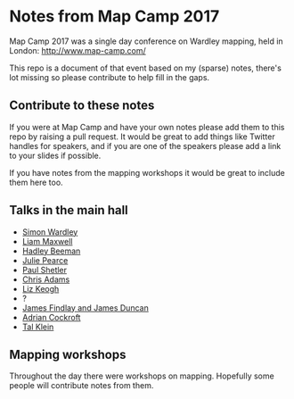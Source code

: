 # Notes from Map Camp 2017

Map Camp 2017 was a single day conference on Wardley mapping, held in London: http://www.map-camp.com/

This repo is a document of that event based on my (sparse) notes, there's lot missing so please contribute to help fill in the gaps.

## Contribute to these notes

If you were at Map Camp and have your own notes please add them to this repo by raising a pull request. It would be great to add things like Twitter handles for speakers, and if you are one of the speakers please add a link to your slides if possible.

If you have notes from the mapping workshops it would be great to include them here too.

## Talks in the main hall
 - [Simon Wardley](simon_wardley.md)
 - [Liam Maxwell](liam_maxwell.md)
 - [Hadley Beeman](hadley_beeman.md)
 - [Julie Pearce](julie_pearce.md)
 - [Paul Shetler](paul_shetler.md)
 - [Chris Adams](chris_adams.md)
 - [Liz Keogh](liz_keogh.md)
 - ?
 - [James Findlay and James Duncan](findlay_and_duncan.md)
 - [Adrian Cockroft](adrian_cockcroft.md)
 - [Tal Klein](tal_klein.md)

## Mapping workshops

Throughout the day there were workshops on mapping. Hopefully some people will contribute notes from them.
